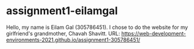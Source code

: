 # assignment1-eilamgal
Hello, my name is Eilam Gal (305786451). 
I chose to do the website for my girlfriend's grandmother, Chavah Shavitt.
URL: https://web-development-environments-2021.github.io/assignment1-305786451/
 

